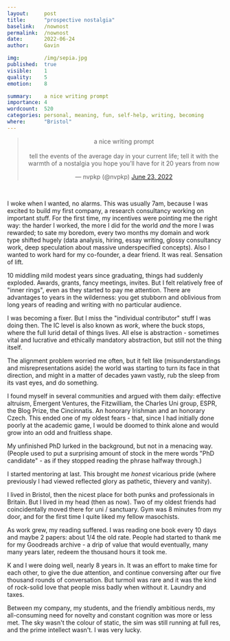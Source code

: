 ```yaml
---
layout:     post
title:      "prospective nostalgia"
baselink:   /nownost
permalink:  /nownost
date:       2022-06-24
author:     Gavin

img:        /img/sepia.jpg
published:	true
visible: 	1
quality: 	5
emotion: 	8

summary:    a nice writing prompt
importance: 4
wordcount:	520
categories: personal, meaning, fun, self-help, writing, becoming
where:      "Bristol"
---
```


<center>
<blockquote class="twitter-tweet"><p lang="en" dir="ltr">a nice writing prompt <br><br>tell the events of the average day in your current life; tell it with the warmth of a nostalgia you hope you’ll have for it 20 years from now</p>&mdash; nvpkp (@nvpkp) <a href="https://twitter.com/nvpkp/status/1540103029038391298?ref_src=twsrc%5Etfw">June 23, 2022</a></blockquote>
</center>
<script async src="https://platform.twitter.com/widgets.js" charset="utf-8"></script>
<br>

I woke when I wanted, no alarms. This was usually 7am, because I was excited to build my first company, a research consultancy working on important stuff. For the first time, my incentives were pointing me the right way: the harder I worked, the more I did for the world _and_ the more I was rewarded; to sate my boredom, every two months my domain and work type shifted hugely (data analysis, hiring, essay writing, glossy consultancy work, deep speculation about massive underspecified concepts). Also I wanted to work hard for my co-founder, a dear friend. It was real. 
Sensation of lift.

10 middling mild modest years since graduating, things had suddenly exploded. Awards, grants, fancy meetings, invites. But I felt relatively free of "inner rings", even as they started to pay me attention. There are advantages to years in the wilderness: you get stubborn and oblivious from long years of reading and writing with no particular audience. 


I was becoming a fixer. But I miss the "individual contributor" stuff I was doing then. The IC level is also known as _work_, where the buck stops, where the full lurid detail of things lives. All else is abstraction - sometimes vital and lucrative and ethically mandatory abstraction, but still not the thing itself.

The alignment problem worried me often, but it felt like (misunderstandings and misrepresentations aside) the world was starting to turn its face in that direction, and might in a matter of decades yawn vastly, rub the sleep from its vast eyes, and do something.

I found myself in several communities and argued with them daily: effective altruism, Emergent Ventures, the Fitzwilliam, the Charles Uni group, ESPR, the Blog Prize, the Cincinnatis. An honorary Irishman and an honorary Czech. This ended one of my oldest fears - that, since I had initially done poorly at the academic game, I would be doomed to think alone and would grow into an odd and fruitless shape.

My unfinished PhD lurked in the background, but not in a menacing way. (People used to put a surprising amount of stock in the mere words "PhD candidate" - as if they stopped reading the phrase halfway through.)

I started mentoring at last. This brought me _honest_ vicarious pride (where previously I had viewed reflected glory as pathetic, thievery and vanity).

I lived in Bristol, then the nicest place for both punks and professionals in Britain. But I lived in my head (then as now). Two of my oldest friends had coincidentally moved there for uni / sanctuary. Gym was 8 minutes from my door, and for the first time I quite liked my fellow masochists.

As work grew, my reading suffered. I was reading one book every 10 days and maybe 2 papers: about 1/4 the old rate. People had started to thank me for my Goodreads archive - a drip of value that would eventually, many many years later, redeem the thousand hours it took me.

K and I were doing well, nearly 8 years in. It was an effort to make time for each other, to give the due attention, and continue conversing after our five thousand rounds of conversation. But turmoil was rare and it was the kind of rock-solid love that people miss badly when without it. Laundry and taxes.

Between my company, my students, and the friendly ambitious nerds, my all-consuming need for novelty and constant cognition was more or less met. The sky wasn't the colour of static, the sim was still running at full res, and the prime intellect wasn't. I was very lucky.
<br><br>